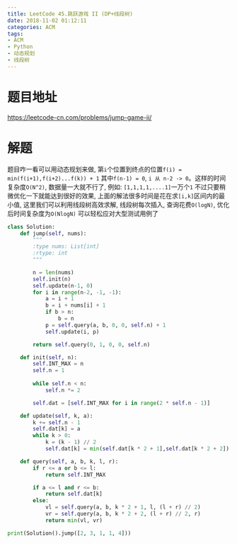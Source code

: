 ```yaml
---
title: LeetCode 45.跳跃游戏 II (DP+线段树)
date: 2018-11-02 01:12:11
categories: ACM
tags:
- ACM
- Python
- 动态规划
- 线段树
---
```


# 题目地址
https://leetcode-cn.com/problems/jump-game-ii/

# 解题
题目咋一看可以用动态规划来做, 第`i`个位置到终点的位置`f(i) = min(f(i+1),f(i+2)...f(k)) + 1` 其中`f(n-1) = 0`, `i 从 n-2 -> 0`。这样的时间复杂度`O(N^2)`, 数据量一大就不行了, 例如: `[1,1,1,1,....1]`一万个`1`
不过只要稍微优化一下就能达到很好的效果, 上面的解法很多时间是花在求`[i,k]`区间内的最小值, 这里我们可以利用线段树高效求解, 线段树每次插入, 查询花费`O(logN)`, 优化后时间复杂度为`O(NlogN)` 可以轻松应对大型测试用例了
```Python
class Solution:
    def jump(self, nums):
        """
        :type nums: List[int]
        :rtype: int
        """

        n = len(nums)
        self.init(n)
        self.update(n-1, 0)
        for i in range(n-2, -1, -1):
            a = i + 1
            b = i + nums[i] + 1
            if b > n:
                b = n
            p = self.query(a, b, 0, 0, self.n) + 1
            self.update(i, p)

        return self.query(0, 1, 0, 0, self.n)

    def init(self, n):
        self.INT_MAX = n
        self.n = 1
        
        while self.n < n:
            self.n *= 2

        self.dat = [self.INT_MAX for i in range(2 * self.n - 1)]

    def update(self, k, a):
        k += self.n - 1
        self.dat[k] = a
        while k > 0:
            k = (k - 1) // 2
            self.dat[k] = min(self.dat[k * 2 + 1],self.dat[k * 2 + 2])

    def query(self, a, b, k, l, r):
        if r <= a or b <= l:
            return self.INT_MAX

        if a <= l and r <= b:
            return self.dat[k]
        else:
            vl = self.query(a, b, k * 2 + 1, l, (l + r) // 2)
            vr = self.query(a, b, k * 2 + 2, (l + r) // 2, r)
            return min(vl, vr)

print(Solution().jump([2, 3, 1, 1, 4]))
```